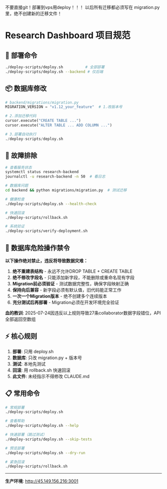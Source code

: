 不要直接git！部署到vps用deploy！！！
以后所有迁移都必须写在 migration.py 里，绝不创建新的迁移文件！

# Research Dashboard 项目规范

## 🚀 部署命令
```bash
./deploy-scripts/deploy.sh          # 全部部署
./deploy-scripts/deploy.sh --backend # 仅后端
```

## 📦 数据库修改
```python
# backend/migrations/migration.py
MIGRATION_VERSION = "v1.12_your_feature"  # 1.改版本号

# 2.添加迁移代码
cursor.execute("CREATE TABLE ...")
cursor.execute("ALTER TABLE ... ADD COLUMN ...")

# 3.部署自动执行
./deploy-scripts/deploy.sh
```

## 🔧 故障排除
```bash
# 查看服务状态
systemctl status research-backend
journalctl -u research-backend -n 50  # 看日志

# 数据库问题
cd backend && python migrations/migration.py  # 测试迁移

# 健康检查
./deploy-scripts/deploy.sh --health-check

# 快速回滚
./deploy-scripts/rollback.sh

# 系统验证
./deploy-scripts/verify-deployment.sh
```

## 🚨 数据库危险操作禁令
**以下操作绝对禁止，违反将导致数据灾难：**

1. **绝不重建表结构** - 永远不允许DROP TABLE + CREATE TABLE
2. **绝不修改字段名** - 只能添加新字段，不能删除或重命名现有字段  
3. **Migration前必须验证** - 测试数据完整性，确保字段映射正确
4. **保持向后兼容** - 新字段必须有默认值，旧代码能正常工作
5. **一次一个Migration版本** - 绝不创建多个连续版本
6. **充分测试后再部署** - Migration必须在开发环境完全验证

**血的教训**: 2025-07-24因违反以上规则导致27条collaborator数据字段错位，API全部返回空数组

## ⚡ 核心规则
1. **部署**: 只用 deploy.sh
2. **数据库**: 只改 migration.py + 版本号
3. **测试**: 本地先测试
4. **回滚**: 用 rollback.sh 快速回滚
5. **此文件**: 未经指示不得修改 CLAUDE.md

## 📋 常用命令
```bash
# 常规部署
./deploy-scripts/deploy.sh

# 查看帮助
./deploy-scripts/deploy.sh --help

# 快速部署（跳过测试）
./deploy-scripts/deploy.sh --skip-tests

# 预览部署
./deploy-scripts/deploy.sh --dry-run

# 紧急回滚
./deploy-scripts/rollback.sh
```

---
**生产环境**: http://45.149.156.216:3001